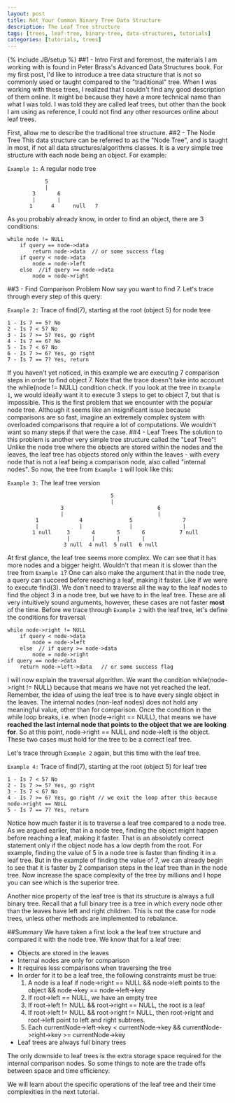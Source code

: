 ```yaml
---
layout: post
title: Not Your Common Binary Tree Data Structure
description: The Leaf Tree structure
tags: [trees, leaf-tree, binary-tree, data-structures, tutorials]
categories: [tutorials, trees]
---
```

{% include JB/setup %}
##1 - Intro
First and foremost, the materials I am working with is found in Peter Brass's Advanced Data Structures book.
For my first post, I'd like to introduce a tree data structure that is not so commonly used or taught compared to the "traditional" tree. When I was working with these trees, I realized that I couldn't find any good description of them online. It might be because they have a more technical name than what I was told. I was told they are called leaf trees, but other than the book I am using as reference, I could not find any other resources online about leaf trees.

First, allow me to describe the traditional tree structure. 
##2 - The Node Tree
This data structure can be referred to as the "Node Tree", and is taught in most, if not all data structures/algorithms classes. It is a very simple tree structure with each node being an object. For example:
			
`Example 1:` A regular node tree

				5
				|
			3		6
			|		|
		   1	  4	     null   7
		
As you probably already know, in order to find an object, there are 3 conditions:

	while node != NULL
		if query == node->data
			return node->data  // or some success flag
		if query < node->data
			node = node->left
		else  //if query >= node->data
			node = node->right
##3 - Find Comparison Problem
Now say you want to find 7. Let's trace through every step of this query:

`Example 2:` Trace of find(7), starting at the root (object 5) for node tree

	1 - Is 7 == 5? No
	2 - Is 7 < 5? No
	3 - Is 7 >= 5? Yes, go right
	4 - Is 7 == 6? No
	5 - Is 7 < 6? No
	6 - Is 7 >= 6? Yes, go right
	7 - Is 7 == 7? Yes, return
	
If you haven't yet noticed, in this example we are executing 7 comparison steps in order to find object 7. Note that the trace doesn't take into account the while(node != NULL) condition check. If you look at the tree in `Example 1`, we would ideally want it to execute 3 steps to get to object 7, but that is impossible. This is the first problem that we encounter with the popular node tree. Although it seems like an insignificant issue because comparisons are so fast, imagine an extremely complex system with overloaded comparisons that require a lot of computations. We wouldn't want so many steps if that were the case.
##4 - Leaf Trees
The solution to this problem is another very simple tree structure called the "Leaf Tree"! Unlike the node tree where the objects are stored within the nodes and the leaves, the leaf tree has objects stored only within the leaves - with every node that is not a leaf being a comparison node, also called "internal nodes". So now, the tree from `Example 1` will look like this:

`Example 3:` The leaf tree version

                                     5
                                     |
                     3                              6
                     |                              |
             1             4               5                7
             |             |               |                |
            1 null     3       4       5       6           7 null
                       |       |       |       |       
                      3 null  4 null  5 null  6 null  
       
At first glance, the leaf tree seems more complex. We can see that it has more nodes and a bigger height. Wouldn't that mean it is slower than the tree from `Example 1`? One can also  make the argument that in the node tree, a query can succeed before reaching a leaf, making it faster. Like if we were to execute find(3). We don't need to traverse all the way to the leaf nodes to find the object 3 in a node tree, but we have to in the leaf tree. These are all very intuitively sound arguments, however, these cases are not faster **most** of the time.
Before we trace through `Example 2` with the leaf tree, let's define the conditions for traversal. 

	while node->right != NULL
		if query < node->data
			node = node->left
		else  // if query >= node->data
			node = node->right
	if query == node->data
		return node->left->data	  // or some success flag
	
I will now explain the traversal algorithm. We want the condition while(node->right != NULL) because that means we have not yet reached the leaf. Remember, the idea of using the leaf tree is to have every single object in the leaves. The internal nodes (non-leaf nodes) does not hold any meaningful value, other than for comparison. Once the condition in the while loop breaks, i.e. when (node->right == NULL), that means we have **reached the last internal node that points to the object that we are looking for**. So at this point, node->right == NULL and node->left is the object. These two cases must hold for the tree to be a correct leaf tree.

Let's trace through `Example 2` again, but this time with the leaf tree.

`Example 4:` Trace of find(7), starting at the root (object 5) for leaf tree

	1 - Is 7 < 5? No
	2 - Is 7 >= 5? Yes, go right
	3 - Is 7 < 6? No
	4 - Is 7 >= 6? Yes, go right // we exit the loop after this because node->right == NULL
	5 - Is 7 == 7? Yes, return
	
Notice how much faster it is to traverse a leaf tree compared to a node tree. As we argued earlier, that in a node tree, finding the object might happen before reaching a leaf, making it faster. That is an absolutely correct statement only if the object node has a low depth from the root. For example, finding the value of 5 in a node tree is faster than finding it in a leaf tree. But in the example of finding the value of 7, we can already begin to see that it is faster by 2 comparison steps in the leaf tree than in the node tree. Now increase the space complexity of the tree by millions and I hope you can see which is the superior tree.

Another nice property of the leaf tree is that its structure is always a full binary tree. Recall that a full binary tree is a tree in which every node other than the leaves have left and right children. This is not the case for node trees, unless other methods are implemented to rebalance.

##Summary
We have taken a first look a the leaf tree structure and compared it with the node tree. We know that for a leaf tree:
* Objects are stored in the leaves
* Internal nodes are only for comparison
* It requires less comparisons when traversing the tree
* In order for it to be a leaf tree, the following constraints must be true:
	1. A node is a leaf if node->right == NULL && node->left points to the object && node->key == node->left->key
	2. If root->left == NULL, we have an empty tree
	3. If root->left != NULL && root->right == NULL, the root is a leaf
	4. If root->left != NULL && root->right != NULL, then root->right and root->left point to left and right subtrees.
	5. Each currentNode->left->key < currentNode->key && currentNode->right->key >= currentNode->key
* Leaf trees are always full binary trees

The only downside to leaf trees is the extra storage space required for the internal comparison nodes. So some things to note are the trade offs between space and time efficiency.

We will learn about the specific operations of the leaf tree and their time complexities in the next tutorial.
